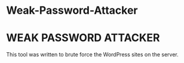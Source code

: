 # Weak-Password-Attacker

<h1>WEAK PASSWORD ATTACKER</h1>

This tool was written to brute force the WordPress sites on the server.

